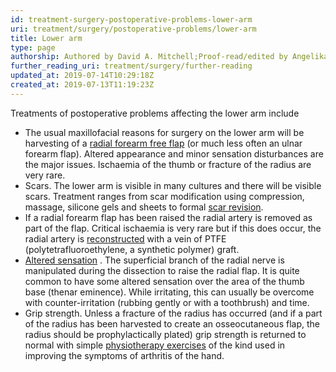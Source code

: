 ```yaml
---
id: treatment-surgery-postoperative-problems-lower-arm
uri: treatment/surgery/postoperative-problems/lower-arm
title: Lower arm
type: page
authorship: Authored by David A. Mitchell;Proof-read/edited by Angelika Sebald
further_reading_uri: treatment/surgery/further-reading
updated_at: 2019-07-14T10:29:18Z
created_at: 2019-07-13T11:19:23Z
---
```


<p>Treatments of postoperative problems affecting the lower arm
    include</p>
<ul>
    <li>The usual maxillofacial reasons for surgery on the lower
        arm will be harvesting of a <a href="/treatment/surgery/reconstruction">radial forearm free flap</a>        (or much less often an ulnar forearm flap). Altered appearance
        and minor sensation disturbances are the major issues.
        Ischaemia of the thumb or fracture of the radius are
        very rare.</li>
    <li>Scars. The lower arm is visible in many cultures and there
        will be visible scars. Treatment ranges from scar modification
        using compression, massage, silicone gels and sheets
        to formal <a href="/treatment/surgery/damage/more-info">scar revision</a>.</li>
    <li>If a radial forearm flap has been raised the radial artery
        is removed as part of the flap. Critical ischaemia is
        very rare but if this does occur, the radial artery is
        <a href="/treatment/surgery/reconstruction">reconstructed</a>        with a vein of PTFE (polytetrafluoroethylene, a synthetic
        polymer) graft.</li>
    <li><a href="/diagnosis/a-z/neuropathies">Altered sensation</a>        . The superficial branch of the radial nerve is manipulated
        during the dissection to raise the radial flap. It is
        quite common to have some altered sensation over the
        area of the thumb base (thenar eminence). While irritating,
        this can usually be overcome with counter-irritation
        (rubbing gently or with a toothbrush) and time.</li>
    <li>Grip strength. Unless a fracture of the radius has occurred
        (and if a part of the radius has been harvested to create
        an osseocutaneous flap, the radius should be prophylactically
        plated) grip strength is returned to normal with simple
        <a href="/help-selfhelp-physiotherapy-preamble">physiotherapy exercises</a>        of the kind used in improving the symptoms of arthritis
        of the hand.</li>
</ul>
